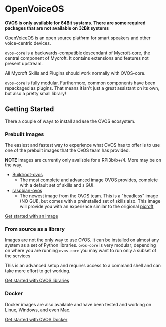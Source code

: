 # OpenVoiceOS

**OVOS is only available for 64Bit systems.  There are some required packages that are not available on 32Bit systems**

[OpenVoiceOS](https://openvoiceos.org/) is an open source platform for smart speakers and other voice-centric devices.

`ovos-core` is a backwards-compatible descendant of [Mycroft-core](https://github.com/MycroftAI/mycroft-core), the central component of Mycroft. It contains extensions and features not present upstream.

All Mycroft Skills and Plugins should work normally with OVOS-core.

`ovos-core` is fully modular. Furthermore, common components have been repackaged as plugins. That means it isn't just a great assistant on its own, but also a pretty small library!

## Getting Started

There a couple of ways to install and use the OVOS ecosystem.

### Prebuilt Images

The easiest and fastest way to experience what OVOS has to offer is to use one of the prebuilt images that the OVOS team has provided.

**NOTE** Images are currently only available for a RPi3b/b+/4.  More may be on the way.

- [Buildroot-ovos](https://drive.google.com/drive/folders/113-zmx6ncoeLNsayseNxoaTlaAk1AfU2)
  - The most complete and advanced image OVOS provides, complete with a default set of skills and a GUI.
- [raspbian-ovos](https://ovosimages.ziggyai.online/raspbian)
  - The newest image from the OVOS team.  This is a "headless" image (NO GUI), but comes with a preinstalled set of skills also.  This image will provide you with an experience similar to the origional [picroft](https://github.com/MycroftAI/enclosure-picroft)

[Get started with an image](qs_intro.md)

### From source as a library

Images are not the only way to use OVOS.  It can be installed on almost any system as a set of Python libraries. `ovos-core` is very modular; depending on where you are running `ovos-core` you may want to run only a subset of the services

This is an advanced setup and requires access to a command shell and can take more effort to get working.

[Get started with OVOS libraries](install_ovos_core.md)

### Docker

Docker images are also available and have been tested and working on Linux, Windows, and even Mac.

[Get started with OVOS Docker](install_ovos_docker.md)
